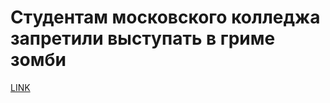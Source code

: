 # Студентам московского колледжа запретили выступать в гриме зомби 



[LINK](https://varlamov.ru/3148077.html)